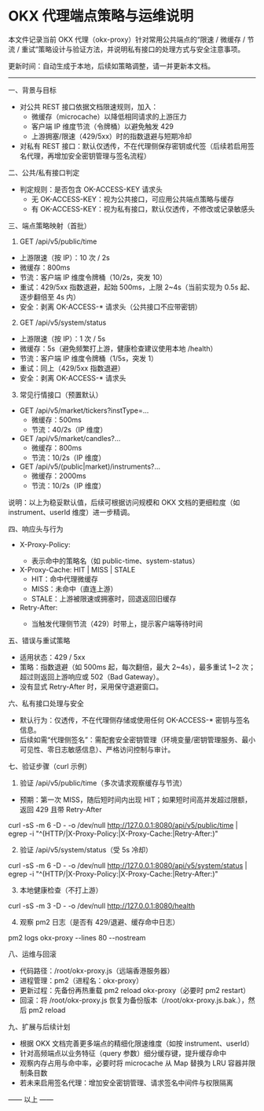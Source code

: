 # OKX 代理端点策略与运维说明

本文件记录当前 OKX 代理（okx-proxy）针对常用公共端点的“限速 / 微缓存 / 节流 / 重试”策略设计与验证方法，并说明私有接口的处理方式与安全注意事项。

更新时间：自动生成于本地，后续如策略调整，请一并更新本文档。

---

一、背景与目标
- 对公共 REST 接口依据文档限速规则，加入：
  - 微缓存（microcache）以降低相同请求的上游压力
  - 客户端 IP 维度节流（令牌桶）以避免触发 429
  - 上游拥塞/限速（429/5xx）时的指数退避与短期冷却
- 对私有 REST 接口：默认仅透传，不在代理侧保存密钥或代签（后续若启用签名代理，再增加安全密钥管理与签名流程）

二、公共/私有接口判定
- 判定规则：是否包含 OK-ACCESS-KEY 请求头
  - 无 OK-ACCESS-KEY：视为公共接口，可应用公共端点策略与缓存
  - 有 OK-ACCESS-KEY：视为私有接口，默认仅透传，不修改或记录敏感头

三、端点策略映射（首批）
1) GET /api/v5/public/time
- 上游限速（按 IP）：10 次 / 2s
- 微缓存：800ms
- 节流：客户端 IP 维度令牌桶（10/2s，突发 10）
- 重试：429/5xx 指数退避，起始 500ms，上限 2~4s（当前实现为 0.5s 起、逐步翻倍至 4s 内）
- 安全：剥离 OK-ACCESS-* 请求头（公共接口不应带密钥）

2) GET /api/v5/system/status
- 上游限速（按 IP）：1 次 / 5s
- 微缓存：5s（避免频繁打上游，健康检查建议使用本地 /health）
- 节流：客户端 IP 维度令牌桶（1/5s，突发 1）
- 重试：同上（429/5xx 指数退避）
- 安全：剥离 OK-ACCESS-* 请求头

3) 常见行情接口（预置默认）
- GET /api/v5/market/tickers?instType=...
  - 微缓存：500ms
  - 节流：40/2s（IP 维度）
- GET /api/v5/market/candles?...
  - 微缓存：800ms
  - 节流：10/2s（IP 维度）
- GET /api/v5/(public|market)/instruments?...
  - 微缓存：2000ms
  - 节流：10/2s（IP 维度）

说明：以上为稳妥默认值，后续可根据访问规模和 OKX 文档的更细粒度（如 instrument、userId 维度）进一步精调。

四、响应头与行为
- X-Proxy-Policy: <policy-name>
  - 表示命中的策略名（如 public-time、system-status）
- X-Proxy-Cache: HIT | MISS | STALE
  - HIT：命中代理微缓存
  - MISS：未命中（直连上游）
  - STALE：上游被限速或拥塞时，回退返回旧缓存
- Retry-After: <seconds>
  - 当触发代理侧节流（429）时带上，提示客户端等待时间

五、错误与重试策略
- 适用状态：429 / 5xx
- 策略：指数退避（如 500ms 起，每次翻倍，最大 2~4s），最多重试 1~2 次；超过则返回上游响应或 502（Bad Gateway）。
- 没有显式 Retry-After 时，采用保守退避窗口。

六、私有接口处理与安全
- 默认行为：仅透传，不在代理侧存储或使用任何 OK-ACCESS-* 密钥与签名信息。
- 后续如需“代理侧签名”：需配套安全密钥管理（环境变量/密钥管理服务、最小可见性、零日志敏感信息）、严格访问控制与审计。

七、验证步骤（curl 示例）
1) 验证 /api/v5/public/time（多次请求观察缓存与节流）
- 预期：第一次 MISS，随后短时间内出现 HIT；如果短时间高并发超过限额，返回 429 且带 Retry-After

curl -sS -m 6 -D - -o /dev/null http://127.0.0.1:8080/api/v5/public/time | egrep -i "^(HTTP/|X-Proxy-Policy:|X-Proxy-Cache:|Retry-After:)"

2) 验证 /api/v5/system/status（受 5s 冷却）

curl -sS -m 6 -D - -o /dev/null http://127.0.0.1:8080/api/v5/system/status | egrep -i "^(HTTP/|X-Proxy-Policy:|X-Proxy-Cache:|Retry-After:)"

3) 本地健康检查（不打上游）

curl -sS -m 3 -D - -o /dev/null http://127.0.0.1:8080/health

4) 观察 pm2 日志（是否有 429/退避、缓存命中日志）

pm2 logs okx-proxy --lines 80 --nostream

八、运维与回滚
- 代码路径：/root/okx-proxy.js（远端香港服务器）
- 进程管理：pm2（进程名：okx-proxy）
- 更新过程：先备份再热重载 pm2 reload okx-proxy（必要时 pm2 restart）
- 回滚：将 /root/okx-proxy.js 恢复为备份版本（/root/okx-proxy.js.bak.<timestamp>），然后 pm2 reload

九、扩展与后续计划
- 根据 OKX 文档完善更多端点的精细化限速维度（如按 instrument、userId）
- 针对高频端点以业务特征（query 参数）细分缓存键，提升缓存命中
- 观察内存占用与命中率，必要时将 microcache 从 Map 替换为 LRU 容器并限制条目数
- 若未来启用签名代理：增加安全密钥管理、请求签名中间件与权限隔离

—— 以上 ——